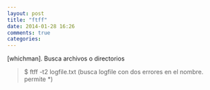 ```yaml
---
layout: post
title: "ftff"
date: 2014-01-28 16:26
comments: true
categories: 
---
```

[whichman]. Busca archivos o directorios

>$ ftff -t2 logfile.txt (busca  logfile con dos errores en el nombre. permite *)

